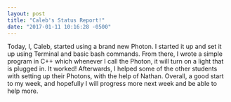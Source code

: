 ```yaml
---
layout: post
title: "Caleb's Status Report!"
date: "2017-01-11 10:16:28 -0500"
---
```

Today, I, Caleb, started using a brand new Photon. I started it up and set it up using Terminal and basic bash commands.
From there, I wrote a simple program in C++ which whenever I call the Photon, it will turn on a light that is plugged in.
It worked! Afterwards, I helped some of the other students with setting up their Photons, with the help of Nathan.
Overall, a good start to my week, and hopefully I will progress more next week and be able to help more.
